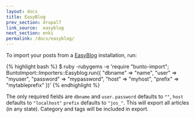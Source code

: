 ```yaml
---
layout: docs
title: EasyBlog
prev_section: drupal7
link_source:  easyblog
next_section: enki
permalink: /docs/easyblog/
---
```


To import your posts from a [EasyBlog](http://stackideas.com/easyblog) installation, run:

{% highlight bash %}
$ ruby -rubygems -e 'require "bunto-import";
    BuntoImport::Importers::Easyblog.run({
      "dbname"   => "name",
      "user"     => "myuser",
      "password" => "mypassword",
      "host"     => "myhost",
      "prefix"   => "mytableprefix"
    })'
{% endhighlight %}

The only required fields are `dbname` and `user`. `password` defaults to `""`,
`host` defaults to `"localhost"`
`prefix` defaults to `"jos_"`. This will export all articles (in any state). Category and tags will be included in export.
